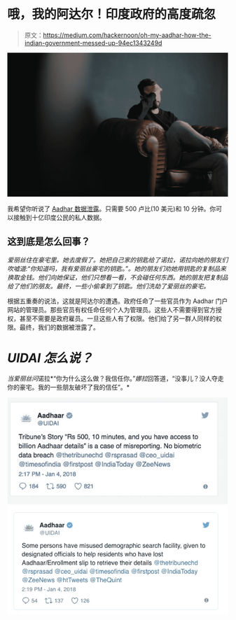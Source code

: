 # 哦，我的阿达尔！印度政府的高度疏忽

> 原文：<https://medium.com/hackernoon/oh-my-aadhar-how-the-indian-government-messed-up-94ec1343249d>

![](img/43e90415694be7bda06c9041db16840f.png)

我希望你听说了 [Aadhar 数据泄露](http://www.tribuneindia.com/news/nation/rs-500-10-minutes-and-you-have-access-to-billion-aadhaar-details/523361.html)。只需要 500 卢比(10 美元)和 10 分钟。你可以接触到十亿印度公民的私人数据。

## **这到底是怎么回事？**

*爱丽丝住在豪宅里。她去度假了。她把自己家的钥匙给了诺拉，诺拉向她的朋友们吹嘘道:“你知道吗，我有爱丽丝豪宅的钥匙。”。她的朋友们劝她用钥匙的复制品来换取金钱。他们向她保证，他们只想看一看，不会碰任何东西。她的朋友把复制品给了他们的朋友。最终，一些小偷拿到了钥匙。他们洗劫了爱丽丝的豪宅。*

根据五重奏的说法，这就是阿达尔的遭遇。政府任命了一些官员作为 Aadhar 门户网站的管理员。那些官员有权任命任何个人为管理员。这些人不需要得到官方授权，甚至不需要是政府雇员。一旦这些人有了权限。他们给了另一群人同样的权限。最终，我们的数据被泄露了。

# ***UIDAI 怎么说？***

*当爱丽丝问*诺拉*“你为什么这么做？我信任你。”*娜拉*回答道，“没事儿？没人夺走你的豪宅。我的一些朋友破坏了我的信任”。*

![](img/c031b75c205f215467894df2ac5d385a.png)![](img/4bebd40606f8587e635c8b3ba96fe5bd.png)